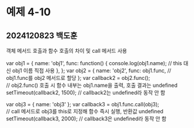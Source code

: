 # 예제 4-10  
## 2024120823 백도훈  

객체 메서드 호출과 함수 호출의 차이 및 call 메서드 사용  


var obj1 = {
  name: 'obj1',
  func: function() {
    console.log(obj1.name);  // this 대신 obj1 이름 직접 사용
  },
};
var obj2 = {
  name: 'obj2',
  func: obj1.func,  // obj1.func를 obj2 메서드로 할당
};
var callback2 = obj2.func();  
// obj2.func() 호출 시 함수 내부는 obj1.name을 출력, 호출 결과는 undefined
setTimeout(callback2, 1500);  // callback2는 undefined라 동작 안 함

var obj3 = { name: 'obj3' };
var callback3 = obj1.func.call(obj3);  
// call 메서드로 obj3를 this로 지정해 함수 즉시 실행, 반환값 undefined
setTimeout(callback3, 2000);  // callback3은 undefined라 동작 안 함
